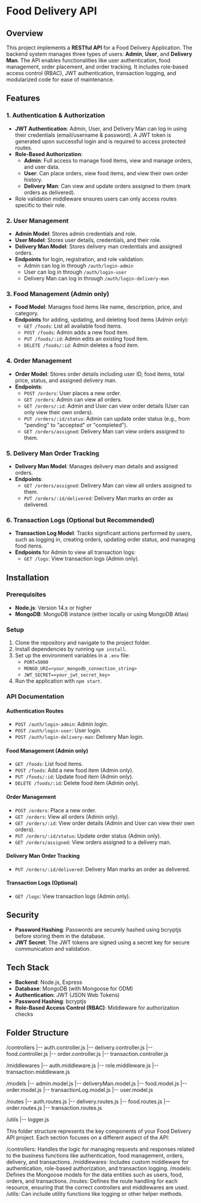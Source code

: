 # Food Delivery API

## Overview

This project implements a **RESTful API** for a Food Delivery Application. The backend system manages three types of users: **Admin**, **User**, and **Delivery Man**. The API enables functionalities like user authentication, food management, order placement, and order tracking. It includes role-based access control (RBAC), JWT authentication, transaction logging, and modularized code for ease of maintenance.

## Features

### 1. Authentication & Authorization
- **JWT Authentication**: Admin, User, and Delivery Man can log in using their credentials (email/username & password). A JWT token is generated upon successful login and is required to access protected routes.
- **Role-Based Authorization**: 
  - **Admin**: Full access to manage food items, view and manage orders, and user data.
  - **User**: Can place orders, view food items, and view their own order history.
  - **Delivery Man**: Can view and update orders assigned to them (mark orders as delivered).
- Role validation middleware ensures users can only access routes specific to their role.

### 2. User Management
- **Admin Model**: Stores admin credentials and role.
- **User Model**: Stores user details, credentials, and their role.
- **Delivery Man Model**: Stores delivery man credentials and assigned orders.
- **Endpoints** for login, registration, and role validation:
  - Admin can log in through `/auth/login-admin`
  - User can log in through `/auth/login-user`
  - Delivery Man can log in through `/auth/login-delivery-man`
  
### 3. Food Management (Admin only)
- **Food Model**: Manages food items like name, description, price, and category.
- **Endpoints** for adding, updating, and deleting food items (Admin only):
  - `GET /foods`: List all available food items.
  - `POST /foods`: Admin adds a new food item.
  - `PUT /foods/:id`: Admin edits an existing food item.
  - `DELETE /foods/:id`: Admin deletes a food item.

### 4. Order Management
- **Order Model**: Stores order details including user ID, food items, total price, status, and assigned delivery man.
- **Endpoints**:
  - `POST /orders`: User places a new order.
  - `GET /orders`: Admin can view all orders.
  - `GET /orders/:id`: Admin and User can view order details (User can only view their own orders).
  - `PUT /orders/:id/status`: Admin can update order status (e.g., from "pending" to "accepted" or "completed").
  - `GET /orders/assigned`: Delivery Man can view orders assigned to them.

### 5. Delivery Man Order Tracking
- **Delivery Man Model**: Manages delivery man details and assigned orders.
- **Endpoints**:
  - `GET /orders/assigned`: Delivery Man can view all orders assigned to them.
  - `PUT /orders/:id/delivered`: Delivery Man marks an order as delivered.
  
### 6. Transaction Logs (Optional but Recommended)
- **Transaction Log Model**: Tracks significant actions performed by users, such as logging in, creating orders, updating order status, and managing food items.
- **Endpoints** for Admin to view all transaction logs:
  - `GET /logs`: View transaction logs (Admin only).

## Installation

### Prerequisites
- **Node.js**: Version 14.x or higher
- **MongoDB**: MongoDB instance (either locally or using MongoDB Atlas)

### Setup

1. Clone the repository and navigate to the project folder.
2. Install dependencies by running `npm install`.
3. Set up the environment variables in a `.env` file:
   - `PORT=5000`
   - `MONGO_URI=<your_mongodb_connection_string>`
   - `JWT_SECRET=<your_jwt_secret_key>`
4. Run the application with `npm start`.

### API Documentation

#### Authentication Routes
- `POST /auth/login-admin`: Admin login.
- `POST /auth/login-user`: User login.
- `POST /auth/login-delivery-man`: Delivery Man login.

#### Food Management (Admin only)
- `GET /foods`: List food items.
- `POST /foods`: Add a new food item (Admin only).
- `PUT /foods/:id`: Update food item (Admin only).
- `DELETE /foods/:id`: Delete food item (Admin only).

#### Order Management
- `POST /orders`: Place a new order.
- `GET /orders`: View all orders (Admin only).
- `GET /orders/:id`: View order details (Admin and User can view their own orders).
- `PUT /orders/:id/status`: Update order status (Admin only).
- `GET /orders/assigned`: View orders assigned to a delivery man.

#### Delivery Man Order Tracking
- `PUT /orders/:id/delivered`: Delivery Man marks an order as delivered.

#### Transaction Logs (Optional)
- `GET /logs`: View transaction logs (Admin only).

## Security

- **Password Hashing**: Passwords are securely hashed using bcryptjs before storing them in the database.
- **JWT Secret**: The JWT tokens are signed using a secret key for secure communication and validation.

## Tech Stack

- **Backend**: Node.js, Express
- **Database**: MongoDB (with Mongoose for ODM)
- **Authentication**: JWT (JSON Web Tokens)
- **Password Hashing**: bcryptjs
- **Role-Based Access Control (RBAC)**: Middleware for authorization checks

## Folder Structure
/controllers
  |-- auth.controller.js
  |-- delivery.controller.js
  |-- food.controller.js
  |-- order.controller.js
  |-- transaction.controller.js

/middlewares
  |-- auth.middleware.js
  |-- role.middleware.js
  |-- transaction.middleware.js

/models
  |-- admin.model.js
  |-- deliveryMan.model.js
  |-- food.model.js
  |-- order.model.js
  |-- transactionLog.model.js
  |-- user.model.js

/routes
  |-- auth.routes.js
  |-- delivery.routes.js
  |-- food.routes.js
  |-- order.routes.js
  |-- transaction.routes.js

/utils
  |-- logger.js


This folder structure represents the key components of your Food Delivery API project. Each section focuses on a different aspect of the API:

/controllers: Handles the logic for managing requests and responses related to the business functions like authentication, food management, orders, delivery, and transactions.
/middlewares: Includes custom middleware for authentication, role-based authorization, and transaction logging.
/models: Defines the Mongoose models for the data entities such as users, food, orders, and transactions.
/routes: Defines the route handling for each resource, ensuring that the correct controllers and middlewares are used.
/utils: Can include utility functions like logging or other helper methods.